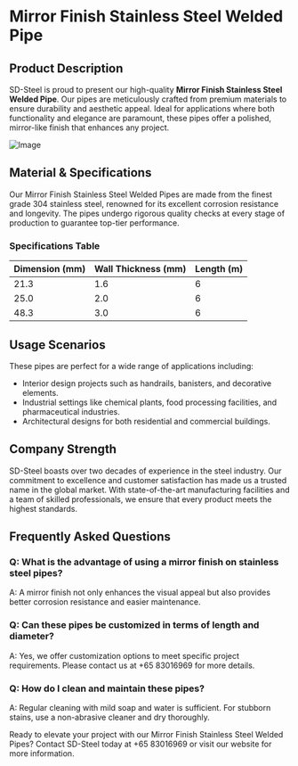 # Mirror Finish Stainless Steel Welded Pipe

## Product Description

SD-Steel is proud to present our high-quality **Mirror Finish Stainless Steel Welded Pipe**. Our pipes are meticulously crafted from premium materials to ensure durability and aesthetic appeal. Ideal for applications where both functionality and elegance are paramount, these pipes offer a polished, mirror-like finish that enhances any project.

![Image](https://github.com/user-attachments/assets/2567258e-e124-4816-932d-1809bd27ef0b)

## Material & Specifications

Our Mirror Finish Stainless Steel Welded Pipes are made from the finest grade 304 stainless steel, renowned for its excellent corrosion resistance and longevity. The pipes undergo rigorous quality checks at every stage of production to guarantee top-tier performance.

### Specifications Table

| Dimension (mm) | Wall Thickness (mm) | Length (m) |
|----------------|---------------------|------------|
| 21.3           | 1.6                 | 6          |
| 25.0           | 2.0                 | 6          |
| 48.3           | 3.0                 | 6          |

## Usage Scenarios

These pipes are perfect for a wide range of applications including:

- Interior design projects such as handrails, banisters, and decorative elements.
- Industrial settings like chemical plants, food processing facilities, and pharmaceutical industries.
- Architectural designs for both residential and commercial buildings.

## Company Strength

SD-Steel boasts over two decades of experience in the steel industry. Our commitment to excellence and customer satisfaction has made us a trusted name in the global market. With state-of-the-art manufacturing facilities and a team of skilled professionals, we ensure that every product meets the highest standards.

## Frequently Asked Questions

### Q: What is the advantage of using a mirror finish on stainless steel pipes?
A: A mirror finish not only enhances the visual appeal but also provides better corrosion resistance and easier maintenance.

### Q: Can these pipes be customized in terms of length and diameter?
A: Yes, we offer customization options to meet specific project requirements. Please contact us at +65 83016969 for more details.

### Q: How do I clean and maintain these pipes?
A: Regular cleaning with mild soap and water is sufficient. For stubborn stains, use a non-abrasive cleaner and dry thoroughly.

Ready to elevate your project with our Mirror Finish Stainless Steel Welded Pipes? Contact SD-Steel today at +65 83016969 or visit our website for more information.